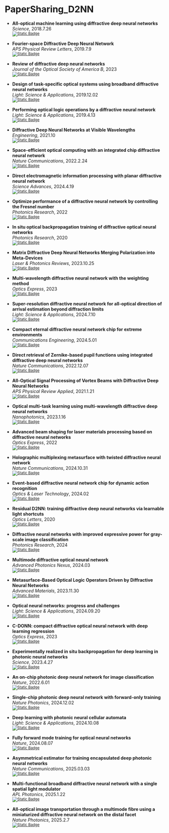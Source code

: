 # PaperSharing_D2NN

- **All-optical machine learning using diffractive deep neural networks** <br>
  *Science*, 2018.7.26 <br>
  <sub>[![Static Badge](https://img.shields.io/badge/Paper-white?logoSize=auto)](https://www.science.org/doi/10.1126/science.aat8084)</sub>

- **Fourier-space Diffractive Deep Neural Network** <br>
  *APS Physical Review Letters*, 2019.7.9 <br>
  <sub>[![Static Badge](https://img.shields.io/badge/Paper-white?logoSize=auto)](https://journals.aps.org/prl/abstract/10.1103/PhysRevLett.123.023901)</sub>

- **Review of diffractive deep neural networks** <br>
  *Journal of the Optical Society of America B*, 2023 <br>
  <sub>[![Static Badge](https://img.shields.io/badge/Paper-white?logoSize=auto)](https://opg.optica.org/josab/abstract.cfm?uri=josab-40-11-2951)</sub>

- **Design of task-specific optical systems using broadband diffractive neural networks** <br>
  *Light: Science & Applications*, 2019.12.02 <br>
  <sub>[![Static Badge](https://img.shields.io/badge/Paper-white?logoSize=auto)](https://www.nature.com/articles/s41377-019-0223-1)</sub>

- **Performing optical logic operations by a diffractive neural network** <br>
  *Light: Science & Applications*, 2019.4.13 <br>
  <sub>[![Static Badge](https://img.shields.io/badge/Paper-white?logoSize=auto)](https://www.nature.com/articles/s41377-020-0303-2)</sub>

- **Diffractive Deep Neural Networks at Visible Wavelengths** <br>
  *Engineering*, 2021.10 <br>
  <sub>[![Static Badge](https://img.shields.io/badge/Paper-white?logoSize=auto)](https://www.sciencedirect.com/science/article/pii/S2095809921000448)</sub>

- **Space-efficient optical computing with an integrated chip diffractive neural network** <br>
  *Nature Communications*, 2022.2.24 <br>
  <sub>[![Static Badge](https://img.shields.io/badge/Paper-white?logoSize=auto)](https://www.nature.com/articles/s41467-022-28702-0)</sub>

- **Direct electromagnetic information processing with planar diffractive neural network** <br>
  *Science Advances*, 2024.4.19 <br>
  <sub>[![Static Badge](https://img.shields.io/badge/Paper-white?logoSize=auto)](https://www.science.org/doi/10.1126/sciadv.ado3937)</sub>

- **Optimize performance of a diffractive neural network by controlling the Fresnel number** <br>
  *Photonics Research*, 2022 <br>
  <sub>[![Static Badge](https://img.shields.io/badge/Paper-white?logoSize=auto)](https://opg.optica.org/prj/fulltext.cfm?uri=prj-10-11-2667&id=513693)</sub>

- **In situ optical backpropagation training of diffractive optical neural networks** <br>
  *Photonics Research*, 2020 <br>
  <sub>[![Static Badge](https://img.shields.io/badge/Paper-white?logoSize=auto)](https://opg.optica.org/prj/fulltext.cfm?uri=prj-8-6-940&id=432129)</sub>

- **Matrix Diffractive Deep Neural Networks Merging Polarization into Meta-Devices** <br>
  *Laser & Photonics Reviews*, 2023.10.25 <br>
  <sub>[![Static Badge](https://img.shields.io/badge/Paper-white?logoSize=auto)](https://onlinelibrary.wiley.com/doi/full/10.1002/lpor.202300903)</sub>

- **Multi-wavelength diffractive neural network with the weighting method** <br>
  *Optics Express*, 2023 <br>
  <sub>[![Static Badge](https://img.shields.io/badge/Paper-white?logoSize=auto)](https://opg.optica.org/oe/fulltext.cfm?uri=oe-31-20-33113&id=538518)</sub>

- **Super-resolution diffractive neural network for all-optical direction of arrival estimation beyond diffraction limits** <br>
  *Light: Science & Applications*, 2024.7.10 <br>
  <sub>[![Static Badge](https://img.shields.io/badge/Paper-white?logoSize=auto)](https://www.nature.com/articles/s41377-024-01511-4)</sub>

- **Compact eternal diffractive neural network chip for extreme environments** <br>
  *Communications Engineering*, 2024.5.01 <br>
  <sub>[![Static Badge](https://img.shields.io/badge/Paper-white?logoSize=auto)](https://www.nature.com/articles/s44172-024-00211-6)</sub>

- **Direct retrieval of Zernike-based pupil functions using integrated diffractive deep neural networks** <br>
  *Nature Communications*, 2022.12.07 <br>
  <sub>[![Static Badge](https://img.shields.io/badge/Paper-white?logoSize=auto)](https://www.nature.com/articles/s41467-022-35349-4)</sub>

- **All-Optical Signal Processing of Vortex Beams with Diffractive Deep Neural Networks** <br>
  *APS Physical Review Applied*, 2021.1.21 <br>
  <sub>[![Static Badge](https://img.shields.io/badge/Paper-white?logoSize=auto)](https://journals.aps.org/prapplied/abstract/10.1103/PhysRevApplied.15.014037)</sub>
  
- **Optical multi-task learning using multi-wavelength diffractive deep neural networks** <br>
  *Nanophotonics*, 2023.1.16 <br>
  <sub>[![Static Badge](https://img.shields.io/badge/Paper-white?logoSize=auto)](https://www.degruyter.com/document/doi/10.1515/nanoph-2022-0615/html?srsltid=AfmBOorqBSSDxu4UMitmepgLOMd76ve-xaNgBc5JPdG8ffpxjVo33HvE)</sub>
  
- **Advanced beam shaping for laser materials processing based on diffractive neural networks** <br>
  *Optics Express*, 2022 <br>
  <sub>[![Static Badge](https://img.shields.io/badge/Paper-white?logoSize=auto)](https://opg.optica.org/oe/fulltext.cfm?uri=oe-30-13-22798&id=476772)</sub>
  
- **Holographic multiplexing metasurface with twisted diffractive neural network** <br>
  *Nature Communications*, 2024.10.31 <br>
  <sub>[![Static Badge](https://img.shields.io/badge/Paper-white?logoSize=auto)](https://www.nature.com/articles/s41467-024-53749-6)</sub>
  
- **Event-based diffractive neural network chip for dynamic action recognition** <br>
  *Optics & Laser Technology*, 2024.02 <br>
  <sub>[![Static Badge](https://img.shields.io/badge/Paper-white?logoSize=auto)](https://www.sciencedirect.com/science/article/pii/S0030399223010290)</sub>
  
- **Residual D2NN: training diffractive deep neural networks via learnable light shortcuts** <br>
  *Optics Letters*, 2020 <br>
  <sub>[![Static Badge](https://img.shields.io/badge/Paper-white?logoSize=auto)](https://opg.optica.org/ol/abstract.cfm?uri=ol-45-10-2688)</sub>
  
- **Diffractive neural networks with improved expressive power for gray-scale image classification** <br>
  *Photonics Research*, 2024 <br>
  <sub>[![Static Badge](https://img.shields.io/badge/Paper-white?logoSize=auto)](https://opg.optica.org/prj/fulltext.cfm?uri=prj-12-6-1159&id=551224)</sub>
  
- **Multimode diffractive optical neural network** <br>
  *Advanced Photonics Nexus*, 2024.03 <br>
  <sub>[![Static Badge](https://img.shields.io/badge/Paper-white?logoSize=auto)](https://www.spiedigitallibrary.org/journals/advanced-photonics-nexus/volume-3/issue-2/026007/Multimode-diffractive-optical-neural-network/10.1117/1.APN.3.2.026007.full)</sub>
  
- **Metasurface-Based Optical Logic Operators Driven by Diffractive Neural Networks** <br>
  *Advanced Materials*, 2023.11.30 <br>
  <sub>[![Static Badge](https://img.shields.io/badge/Paper-white?logoSize=auto)](https://advanced.onlinelibrary.wiley.com/doi/full/10.1002/adma.202308993)</sub>
  
- **Optical neural networks: progress and challenges** <br>
  *Light: Science & Applications*, 2024.09.20 <br>
  <sub>[![Static Badge](https://img.shields.io/badge/Paper-white?logoSize=auto)](https://www.nature.com/articles/s41377-024-01590-3)</sub>
    
- **C-DONN: compact diffractive optical neural network with deep learning regression** <br>
  *Optics Express*, 2023 <br>
  <sub>[![Static Badge](https://img.shields.io/badge/Paper-white?logoSize=auto)](https://opg.optica.org/oe/fulltext.cfm?uri=oe-31-13-22127&id=531785)</sub>
    
- **Experimentally realized in situ backpropagation for deep learning in photonic neural networks** <br>
  *Science*, 2023.4.27 <br>
  <sub>[![Static Badge](https://img.shields.io/badge/Paper-white?logoSize=auto)](https://www.science.org/doi/10.1126/science.ade8450)</sub>
    
- **An on-chip photonic deep neural network for image classification** <br>
  *Nature*, 2022.6.01 <br>
  <sub>[![Static Badge](https://img.shields.io/badge/Paper-white?logoSize=auto)](https://www.nature.com/articles/s41586-022-04714-0)</sub>
    
- **Single-chip photonic deep neural network with forward-only training** <br>
  *Nature Photonics*, 2024.12.02 <br>
  <sub>[![Static Badge](https://img.shields.io/badge/Paper-white?logoSize=auto)](https://www.nature.com/articles/s41566-024-01567-z)</sub>
    
- **Deep learning with photonic neural cellular automata** <br>
  *Light: Science & Applications*, 2024.10.08 <br>
  <sub>[![Static Badge](https://img.shields.io/badge/Paper-white?logoSize=auto)](https://www.nature.com/articles/s41377-024-01651-7)</sub>
    
- **Fully forward mode training for optical neural networks** <br>
  *Nature*, 2024.08.07 <br>
  <sub>[![Static Badge](https://img.shields.io/badge/Paper-white?logoSize=auto)](https://www.nature.com/articles/s41586-024-07687-4)</sub>
    
- **Asymmetrical estimator for training encapsulated deep photonic neural networks** <br>
  *Nature Communications*, 2025.03.03 <br>
  <sub>[![Static Badge](https://img.shields.io/badge/Paper-white?logoSize=auto)](https://www.nature.com/articles/s41467-025-57459-5)</sub>

- **Multi-functional broadband diffractive neural network with a single spatial light modulator** <br>
  *APL Photonics*, 2025.1.22 <br>
  <sub>[![Static Badge](https://img.shields.io/badge/Paper-white?logoSize=auto)](https://pubs.aip.org/aip/app/article/10/1/016115/3331973/Multi-functional-broadband-diffractive-neural)</sub>

- **All-optical image transportation through a multimode fibre using a miniaturized diffractive neural network on the distal facet** <br>
  *Nature Photonics*, 2025.2.7 <br>
  <sub>[![Static Badge](https://img.shields.io/badge/Paper-white?logoSize=auto)](https://www.nature.com/articles/s41566-025-01621-4)</sub>

